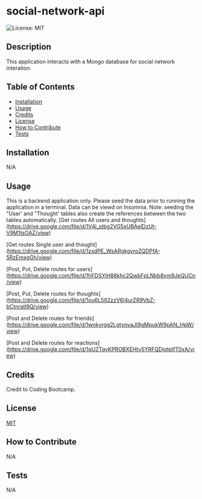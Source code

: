 # social-network-api
![License: MIT](https://img.shields.io/badge/License-MIT-yellow.svg)

## Description

This application interacts with a Mongo database for social network interation.

## Table of Contents

- [Installation](#installation)
- [Usage](#usage)
- [Credits](#credits)
- [License](#license)
- [How to Contribute](#how%20to%20contribute)
- [Tests](#tests)

## Installation

N/A

## Usage

This is a backend application only. Please seed the data prior to running the application in a terminal. Data can be viewd on Insomnia.
Note: seeding the "User' and "Thought' tables also create the references between the two tables automatically.
[Get routes All users and thoughts]
(https://drive.google.com/file/d/1V4j_stbg2VG5xUBAelDzUt-V9M1tsOAZ/view)

[Get routes Single user and thought]
(https://drive.google.com/file/d/1zxdPE_WsARgkgyroZQDPfA-5RzEmxgGh/view)

[Post, Put, Delete routes for users]
(https://drive.google.com/file/d/1hFDSYiH88khc2QwbFpLNbb8vm9JeQUCn/view)

[Post, Put, Delete routes for thoughts]
(https://drive.google.com/file/d/1ou6L592zzV6I4urZR9VbZ-bCtnratl9Q/view)

[Post and Delete routes for friends]
(https://drive.google.com/file/d/1wnkyrgg2LgtynvaJI9gMpukW9pAN_HpW/view)

[Post and Delete routes for reactions]
(https://drive.google.com/file/d/1qUZTqyKPROBXEHtv5YRFQDjqtplfT0xA/view)

## Credits

Credit to Coding Bootcamp.

## License
[MIT](https://opensource.org/licenses/MIT)

## How to Contribute

N/A

## Tests

N/A